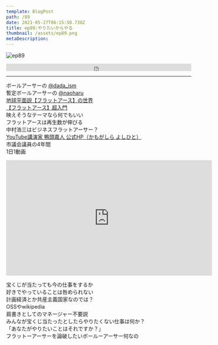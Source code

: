 ```yaml
---  
template: BlogPost  
path: /89
date: 2021-05-27T06:15:50.738Z  
title: ep89:やりたいからやる
thumbnail: /assets/ep89.png
metaDescription:  
---  
```

![ep89](/assets/ep89.png)  


<iframe width="100%" height="20" scrolling="no" frameborder="no" allow="autoplay" src="https://w.soundcloud.com/player/?url=https%3A//api.soundcloud.com/tracks/1056971779&color=%23ff5500&inverse=false&auto_play=false&show_user=true"></iframe>  

***  


ボールアーサーの [@dada_ism](https://twitter.com/dada_ism)  
暫定ボールアーサーの [@naoharu](https://twitter.com/naoharu)  
[地球平面説【フラットアース】の世界](https://www.amazon.co.jp/dp/4864719551/)  
[【フラットアース】超入門](https://www.amazon.co.jp/dp/486471956X)  
映えそうなテーマなら何でもいい  
フラットアースは再生数が伸びる  
中村浩三はビジネスフラットアーサー？  
[YouTube講演家 鴨頭嘉人 公式HP（かもがしら よしひと）](https://kamogashira.com/)  
市議会議員の4年間  
1日1動画  

<iframe width="560" height="315" src="https://www.youtube.com/embed/uec4lJtaBsY" title="YouTube video player" frameborder="0" allow="accelerometer; autoplay; clipboard-write; encrypted-media; gyroscope; picture-in-picture" allowfullscreen></iframe>  

宝くじが当たっても今の仕事をするか  
好きでやっていることは咎められない  
計画経済とか共産主義国家なのでは？  
OSSやwikipedia  
肩書きとしてのマネージャー不要説  
みんなが宝くじ当たったとしたらやりたくない仕事は何か？  
「あなたがやりたいことはそれですか？」  
フラットーアーサーを論破したいボールーアーサー何なの  

